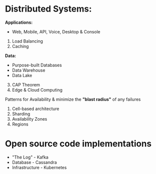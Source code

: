 # Distributed Systems:

**Applications:** 

* Web, Mobile, API, Voice, Desktop & Console 

1. Load Balancing
2. Caching

**Data:**
* Purpose-built Databases
* Data Warehouse
* Data Lake

3. CAP Theorem
4. Edge & Cloud Computing

Patterns for Availability & minimize the **"blast radius"** of any failures
1. Cell-based architecture
2. Sharding
3. Availability Zones
4. Regions

# Open source code implementations

* "The Log" - Kafka
* Database - Cassandra
* Infrastructure - Kubernetes


